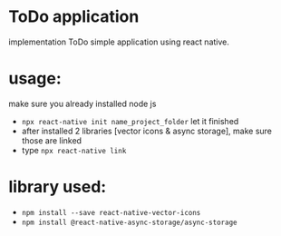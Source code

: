 # ToDo application
implementation ToDo simple application using react native.

# usage:
make sure you already installed node js
- `npx react-native init name_project_folder` let it finished
- after installed 2 libraries [vector icons & async storage], make sure those are linked
- type `npx react-native link`

# library used:
- `npm install --save react-native-vector-icons`
- `npm install @react-native-async-storage/async-storage`